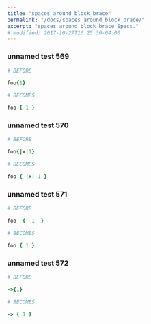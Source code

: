 ```yaml
---
title: "spaces_around_block_brace"
permalink: "/docs/spaces_around_block_brace/"
excerpt: "spaces_around_block_brace Specs."
# modified: 2017-10-27T16:25:30-04:00
---
```

### unnamed test 569
```ruby
# BEFORE

foo{1}

```
```ruby
# BECOMES

foo { 1 }

```
### unnamed test 570
```ruby
# BEFORE

foo{|x|1}

```
```ruby
# BECOMES

foo { |x| 1 }

```
### unnamed test 571
```ruby
# BEFORE

foo  {  1  }

```
```ruby
# BECOMES

foo { 1 }

```
### unnamed test 572
```ruby
# BEFORE

->{1}

```
```ruby
# BECOMES

-> { 1 }

```
